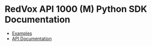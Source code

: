 # RedVox API 1000 (M) Python SDK Documentation

* [Examples](https://redvoxinc.github.io/redvox-sdk/examples/api_m/)
* [API Documentation](https://redvoxinc.github.io/redvox-sdk/v3.0.0a15/api_docs/redvox/index.html)
